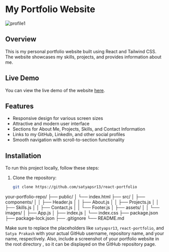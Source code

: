 # My Portfolio Website
 
 <img width="auto" alt="profile1" src="https://github.com/satyapsr13/react-portfolio/assets/73766765/e8448f58-e757-4aed-9ab8-1ce56dd4412c">

## Overview

This is my personal portfolio website built using React and Tailwind CSS. The website showcases my skills, projects, and provides information about me.

## Live Demo

You can view the live demo of the website [here](https://satyapsr13.github.io/react-portfolio/).

## Features

- Responsive design for various screen sizes
- Attractive and modern user interface
- Sections for About Me, Projects, Skills, and Contact Information
- Links to my GitHub, LinkedIn, and other social profiles
- Smooth navigation with scroll-to-section functionality

## Installation

To run this project locally, follow these steps:

1. Clone the repository:

   ```bash
   git clone https://github.com/satyapsr13/react-portfolio
   ```
your-portfolio-repo/
  ├── public/
  │   └── index.html
  ├── src/
  │   ├── components/
  │   │   ├── Header.js
  │   │   ├── About.js
  │   │   ├── Projects.js
  │   │   ├── Skills.js
  │   │   ├── Contact.js
  │   │   └── Footer.js
  │   ├── assets/
  │   │   └── images/
  │   ├── App.js
  │   ├── index.js
  │   └── index.css
  ├── package.json
  ├── package-lock.json
  ├── .gitignore
  └── README.md

   

Make sure to replace the placeholders like `satyapsr13`, `react-portfolio`, and `Satya Prakash` with your actual GitHub username, repository name, and your name, respectively. Also, include a screenshot of your portfolio website in the root directory , so it can be displayed on the GitHub repository page.
